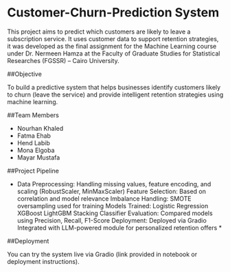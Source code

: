 # Customer-Churn-Prediction System
This project aims to predict which customers are likely to leave a subscription service. It uses customer data to support retention strategies, it was developed as the final assignment for the Machine Learning course under Dr. Nermeen Hamza at the Faculty of Graduate Studies for Statistical Researches (FGSSR) – Cairo University.

##Objective

To build a predictive system that helps businesses identify customers likely to churn (leave the service) and provide intelligent retention strategies using machine learning.

##Team Members

   - Nourhan Khaled
   - Fatma Ehab
   - Hend Labib
   - Mona Elgoba
   - Mayar Mustafa

##Project Pipeline

   * Data Preprocessing: Handling missing values, feature encoding, and scaling (RobustScaler, MinMaxScaler)
    Feature Selection: Based on correlation and model relevance
    Imbalance Handling: SMOTE oversampling used for training
    Models Trained:
        Logistic Regression
        XGBoost
        LightGBM
        Stacking Classifier
    Evaluation: Compared models using Precision, Recall, F1-Score
    Deployment:
        Deployed via Gradio
        Integrated with LLM-powered module for personalized retention offers *

##Deployment

You can try the system live via Gradio (link provided in notebook or deployment instructions).
